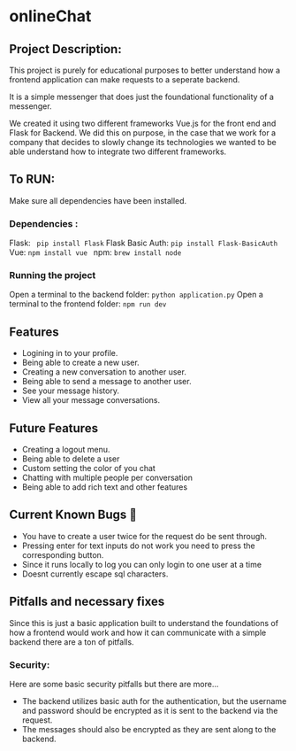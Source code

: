 # onlineChat

## Project Description: 
This project is purely for educational purposes to better understand how a frontend application can make requests to a seperate backend. 

It is a simple messenger that does just the foundational functionality of a messenger.

We created it using two different frameworks Vue.js for the front end and Flask for Backend. We did this on purpose, in the case that we work for a company that decides to slowly change its technologies we wanted to be able understand how to integrate two different frameworks. 

## To RUN: 
Make sure all dependencies have been installed.

### Dependencies :
   Flask: 
   ``` pip install Flask```
   Flask Basic Auth: 
   ```pip install Flask-BasicAuth```
   Vue:
   ```npm install vue ```
   npm: 
   ```brew install node```
   
### Running the project
Open a terminal to the backend folder:
   ``` python application.py ```
Open a terminal to the frontend folder: 
   ``` npm run dev ```

## Features 
* Logining in to your profile.
* Being able to create a new user.
* Creating a new conversation to another user.
* Being able to send a message to another user.
* See your message history.
* View all your message conversations.

## Future Features
* Creating a logout menu.
* Being able to delete a user
* Custom setting the color of you chat
* Chatting with multiple people per conversation
* Being able to add rich text and other features

## Current Known Bugs 🦠
* You have to create a user twice for the request do be sent through. 
* Pressing enter for text inputs do not work you need to press the corresponding button.
* Since it runs locally to log you can only login to one user at a time
* Doesnt currently escape sql characters. 


## Pitfalls and necessary fixes 
Since this is just a basic application built to understand the foundations of how a frontend would work and how it can communicate with a simple backend there are a ton of pitfalls.

### Security: 
Here are some basic security pitfalls but there are more... 
* The backend utilizes basic auth for the authentication, but the username and password should be encrypted as it is sent to the backend via the request.
* The messages should also be encrypted as they are sent along to the backend.

